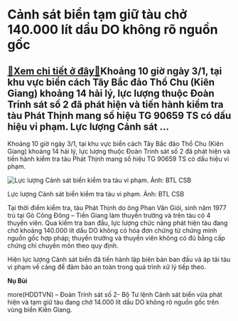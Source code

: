 Cảnh sát biển tạm giữ tàu chở 140.000 lít dầu DO không rõ nguồn gốc
===================================================================

[:gift:Xem chi tiết ở đây:gift:](https://hddtvn.com/canh-sat-bien-tam-giu-tau-cho-140-000-lit-dau-do-khong-ro-nguon-goc/)Khoảng 10 giờ ngày 3/1, tại khu vực biển cách Tây Bắc đảo Thổ Chu (Kiên Giang) khoảng 14 hải lý, lực lượng thuộc Đoàn Trinh sát số 2 đã phát hiện và tiến hành kiểm tra tàu Phát Thịnh mang số hiệu TG 90659 TS có dấu hiệu vi phạm. Lực lượng Cảnh sát …
---------------------------------------------------------------------------------------------------------------------------------------------------------------------------------------------------------------------------------------------------------


Khoảng 10 giờ ngày 3/1, tại khu vực biển cách Tây Bắc đảo Thổ Chu (Kiên Giang) khoảng 14 hải lý, lực lượng thuộc Đoàn Trinh sát số 2 đã phát hiện và tiến hành kiểm tra tàu Phát Thịnh mang số hiệu TG 90659 TS có dấu hiệu vi phạm.





![Lực lượng Cảnh sát biển kiểm tra tàu vi phạm. Ảnh: BTL CSB](https://hddtvn.com/wp-content/uploads/2021/01/2919_TiYn-hanh-kiYm-tra-tau-vi-phYm.gif "Lực lượng Cảnh sát biển kiểm tra tàu vi phạm. Ảnh: BTL CSB")


Lực lượng Cảnh sát biển kiểm tra tàu vi phạm. Ảnh: BTL CSB



Tại thời điểm kiểm tra, tàu Phát Thịnh do ông Phan Văn Giỏi, sinh năm 1977 trú tại Gò Công Đông – Tiền Giang làm thuyền trưởng và trên tàu có 4 thuyền viên. Qua kiểm tra ban đầu, lực lượng chức năng phát hiện tàu đang chở khoảng 140.000 lít dầu DO không có hóa đơn chứng từ chứng minh nguồn gốc hợp pháp; thuyền trưởng và thuyền viên không có đủ bằng cấp chứng chỉ chuyên môn theo quy định.


Hiện lực lượng Cảnh sát biển đã tiến hành lập biên bản ban đầu và áp tải tàu vi phạm về cảng để đảm bảo an toàn trong quá trình xử lý tiếp theo.




**Nụ Bùi**



more(HDDTVN) – Đoàn Trinh sát số 2- Bộ Tư lệnh Cảnh sát biển vừa phát hiện và tạm giữ tàu đang chở 14.000 lít dầu DO không rõ nguồn gốc trên vùng biển Kiên Giang.

